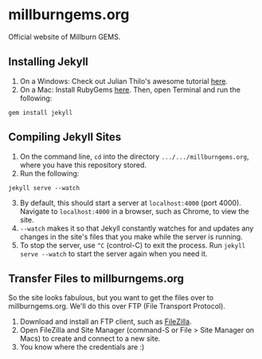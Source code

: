 # millburngems.org
Official website of Millburn GEMS.

## Installing Jekyll
1. On a Windows: Check out Julian Thilo's awesome tutorial [here](http://jekyll-windows.juthilo.com/).
2. On a Mac: Install RubyGems [here](https://rubygems.org/pages/download). Then, open Terminal and run the following:
```
gem install jekyll
```

## Compiling Jekyll Sites
1. On the command line, `cd` into the directory `.../.../millburngems.org`, where you have this repository stored.
2. Run the following:
```
jekyll serve --watch
```
3. By default, this should start a server at `localhost:4000` (port 4000). Navigate to `localhost:4000` in a browser, such as Chrome, to view the site.
4. `--watch` makes it so that Jekyll constantly watches for and updates any changes in the site's files that you make while the server is running.
5. To stop the server, use `^C` (control-C) to exit the process. Run `jekyll serve --watch` to start the server again when you need it.

## Transfer Files to millburngems.org
So the site looks fabulous, but you want to get the files over to millburngems.org. We'll do this over FTP (File Transport Protocol).
1. Download and install an FTP client, such as [FileZilla](https://filezilla-project.org/).
2. Open FileZilla and Site Manager (command-S or File > Site Manager on Macs) to create and connect to a new site.
3. You know where the credentials are :)

